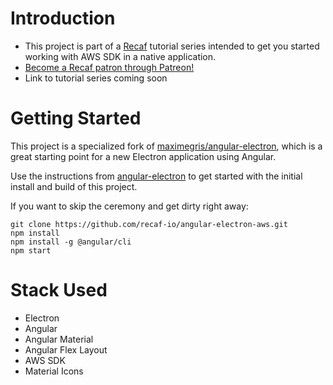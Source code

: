 
# Introduction
- This project is part of a [Recaf](https://recaf.io) tutorial series intended to get you started working with AWS SDK in a native application.
- [Become a Recaf patron through Patreon!](https://www.patreon.com/recaf)
- Link to tutorial series coming soon

# Getting Started
This project is a specialized fork of [maximegris/angular-electron](https://github.com/maximegris/angular-electron), which is a great starting point for 
a new Electron application using Angular.

Use the instructions from [angular-electron](https://github.com/maximegris/angular-electron) to get started with the initial install and build of this project. 

If you want to skip the ceremony and get dirty right away:
```
git clone https://github.com/recaf-io/angular-electron-aws.git
npm install
npm install -g @angular/cli
npm start
```

# Stack Used
- Electron
- Angular
- Angular Material
- Angular Flex Layout
- AWS SDK
- Material Icons



